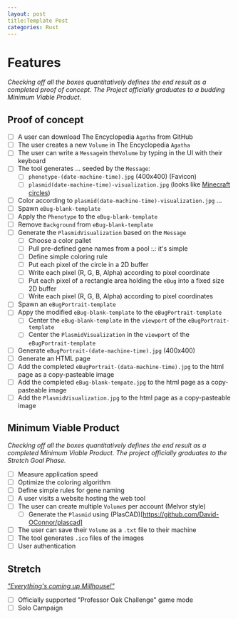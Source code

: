 ```yaml
---
layout: post
title:Template Post 
categories: Rust 
---
```


# Features

_Checking off all the boxes quantitatively defines the end result as a completed
proof of concept. The Project officially graduates to a budding Minimum
Viable Product._

## Proof of concept

- [ ] A user can download The Encyclopedia `Agatha` from GitHub
- [ ] The user creates a new `Volume` in The Encyclopedia `Agatha`
- [ ] The user can write a `Message`in the`Volume` by typing in the UI with their keyboard
- [ ] The tool generates ... seeded by the `Message`:
  - [ ] `phenotype-(date-machine-time).jpg` (400x400) (Favicon)
  - [ ] `plasmid(date-machine-time)-visualization.jpg` (looks like [Minecraft circles](https://donatstudios.com/PixelCircleGenerator))
- [ ] Color according to `plasmid(date-machine-time)-visualization.jpg` ...
- [ ] Spawn `eBug-blank-template`
- [ ] Apply the `Phenotype` to the `eBug-blank-template`
- [ ] Remove `Background` from `eBug-blank-template`
- [ ] Generate the `PlasmidVisualization` based on the `Message`
  - [ ] Choose a color pallet
  - [ ] Pull pre-defined gene names from a pool :.: it's simple
  - [ ] Define simple coloring rule
  - [ ] Put each pixel of the circle in a 2D buffer
  - [ ] Write each pixel (R, G, B, Alpha) according to pixel coordinate
  - [ ] Put each pixel of a rectangle area holding the `eBug` into a fixed size 2D buffer
  - [ ] Write each pixel (R, G, B, Alpha) according to pixel coordinates
- [ ] Spawn an `eBugPortrait-template`
- [ ] Appy the modified `eBug-blank-template` to the `eBugPortrait-template`
  - [ ] Center the `eBug-blank-template` in the `viewport` of the `eBugPortrait-template`
  - [ ] Center the `PlasmidVisualization` in the `viewport` of the `eBugPortrait-template`
- [ ] Generate `eBugPortrait-(date-machine-time).jpg` (400x400)
- [ ] Generate an HTML page
- [ ] Add the completed `eBugPortrait-(data-machine-time).jpg` to the html page as a copy-pasteable image
- [ ] Add the completed `eBug-blank-tempate.jpg` to the html page as a copy-pasteable image
- [ ] Add the `PlasmidVisualization.jpg` to the html page as a copy-pasteable image

## Minimum Viable Product

_Checking off all the boxes quantitatively defines the end result as a completed
Minimum Viable Product. The project officially graduates to the Stretch Goal Phase._

- [ ] Measure application speed
- [ ] Optimize the coloring algorithm
- [ ] Define simple rules for gene naming
- [ ] A user visits a website hosting the web tool
- [ ] The user can create multiple `Volume`s per account (Melvor style)
  - [ ] Generate the `Plasmid` using (PlasCAD)[https://github.com/David-OConnor/plascad]
- [ ] The user can save their `Volume` as a `.txt` file to their machine
- [ ] The tool generates `.ico` files of the images
- [ ] User authentication

## Stretch

_["Everything's coming up Millhouse!"](https://elliotsmaker.space/2024-09-08-agatha/)_

- [ ] Officially supported "Professor Oak Challenge" game mode
- [ ] Solo Campaign
